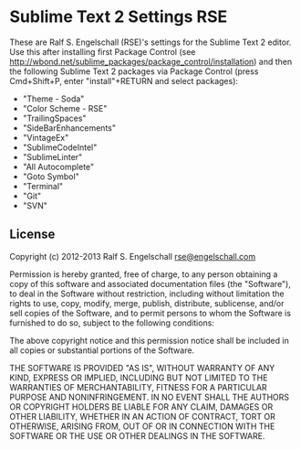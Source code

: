 
Sublime Text 2 Settings RSE
===========================

These are Ralf S. Engelschall (RSE)'s settings for the Sublime Text
2 editor. Use this after installing first Package Control
(see http://wbond.net/sublime_packages/package_control/installation)
and then the following Sublime Text 2 packages via Package Control
(press Cmd+Shift+P, enter "install"+RETURN and select packages):

- "Theme - Soda"
- "Color Scheme - RSE"
- "TrailingSpaces"
- "SideBarEnhancements"
- "VintageEx"
- "SublimeCodeIntel"
- "SublimeLinter"
- "All Autocomplete"
- "Goto Symbol"
- "Terminal"
- "Git"
- "SVN"

License
-------

Copyright (c) 2012-2013 Ralf S. Engelschall <rse@engelschall.com>

Permission is hereby granted, free of charge, to any person obtaining
a copy of this software and associated documentation files (the
"Software"), to deal in the Software without restriction, including
without limitation the rights to use, copy, modify, merge, publish,
distribute, sublicense, and/or sell copies of the Software, and to
permit persons to whom the Software is furnished to do so, subject to
the following conditions:

The above copyright notice and this permission notice shall be included
in all copies or substantial portions of the Software.

THE SOFTWARE IS PROVIDED "AS IS", WITHOUT WARRANTY OF ANY KIND,
EXPRESS OR IMPLIED, INCLUDING BUT NOT LIMITED TO THE WARRANTIES OF
MERCHANTABILITY, FITNESS FOR A PARTICULAR PURPOSE AND NONINFRINGEMENT.
IN NO EVENT SHALL THE AUTHORS OR COPYRIGHT HOLDERS BE LIABLE FOR ANY
CLAIM, DAMAGES OR OTHER LIABILITY, WHETHER IN AN ACTION OF CONTRACT,
TORT OR OTHERWISE, ARISING FROM, OUT OF OR IN CONNECTION WITH THE
SOFTWARE OR THE USE OR OTHER DEALINGS IN THE SOFTWARE.

